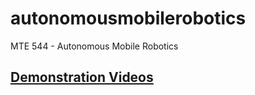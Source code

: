 # autonomousmobilerobotics
MTE 544 - Autonomous Mobile Robotics

## [Demonstration Videos](https://drive.google.com/drive/folders/1PYJ0aHjkj7IZXcnW6H81Siq_tMnnlOYW)
